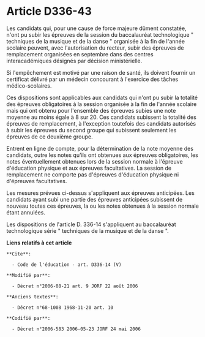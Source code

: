 # Article D336-43

Les candidats qui, pour une cause de force majeure dûment constatée, n'ont pu subir les épreuves de la session du
baccalauréat technologique " techniques de la musique et de la danse " organisée à la fin de l'année scolaire peuvent, avec
l'autorisation du recteur, subir des épreuves de remplacement organisées en septembre dans des centres interacadémiques
désignés par décision ministérielle. 

Si l'empêchement est motivé par une raison de santé, ils doivent fournir un certificat délivré par un médecin concourant à
l'exercice des tâches médico-scolaires. 

Ces dispositions sont applicables aux candidats qui n'ont pu subir la totalité des épreuves obligatoires à la session
organisée à la fin de l'année scolaire mais qui ont obtenu pour l'ensemble des épreuves subies une note moyenne au moins
égale à 8 sur 20. Ces candidats subissent la totalité des épreuves de remplacement, à l'exception toutefois des candidats
autorisés à subir les épreuves du second groupe qui subissent seulement les épreuves de ce deuxième groupe. 

Entrent en ligne de compte, pour la détermination de la note moyenne des candidats, outre les notes qu'ils ont obtenues aux
épreuves obligatoires, les notes éventuellement obtenues lors de la session normale à l'épreuve d'éducation physique et aux
épreuves facultatives. La session de remplacement ne comporte pas d'épreuves d'éducation physique ni d'épreuves
facultatives. 

Les mesures prévues ci-dessus s'appliquent aux épreuves anticipées. Les candidats ayant subi une partie des épreuves
anticipées subissent de nouveau toutes ces épreuves, la ou les notes obtenues à la session normale étant annulées. 

Les dispositions de l'article D. 336-14 s'appliquent au baccalauréat technologique série " techniques de la musique et de la
danse ".

**Liens relatifs à cet article**

	**Cite**:

	  - Code de l'éducation - art. D336-14 (V)

	**Modifié par**:

	  - Décret n°2006-08-21 art. 9 JORF 22 août 2006

	**Anciens textes**:

	  - Décret n°68-1008 1968-11-20 art. 10

	**Codifié par**:

	  - Décret n°2006-583 2006-05-23 JORF 24 mai 2006
